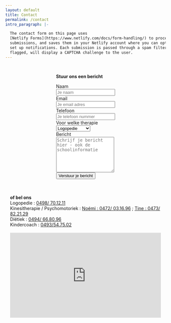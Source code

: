```yaml
---
layout: default
title: Contact
permalink: /contact
intro_paragraph: |-

  The contact form on this page uses
  [Netlify Forms](https://www.netlify.com/docs/form-handling/) to process
  submissions, and saves them in your Netlify account where you can optionally
  set up notifications. Each submission is passed through a spam filter and if
  flagged, will display a CAPTCHA challenge to the user.
---
```


<style>
.flex-container {
  display: flex;
  flex-direction: row;
  flex-wrap: wrap;
  justify-content: center;
  align-items: normal;
  align-content: flex-start;
}
 
.flex-items {
  display: block;
  flex-grow: 0;
  flex-shrink: 1;
  flex-basis: auto;
  align-self: auto;
  order: 0;
  margin: 15px;
  margin-bottom: 20px;
}

.map-responsive{
    overflow:hidden;
    padding-bottom:56.25%;
    position:relative;
    height:0;
}
.map-responsive iframe{
    left:0;
    top:0;
    height:100%;
    width:100%;
    position:absolute;
}
</style>
   
<div class="flex-container">
   <div class="flex-items">

  <b>Stuur ons een bericht</b>
    <form name="contactGPvos" method="POST" action="/berichtverzonden" netlify-honeypot="pottery-field" data-netlify="true" netlify>
      <span style="display:none;">
        <label>Don’t fill this out: <input name="pottery-field"></label>
      </span>
      <label for="naam">Naam</label><br>
      <input type="text" name="naam" id="naam" autocomplete="name" placeholder="Je naam" title="Gelieve je naam in te vullen" required><br>
      <label for="email">Email</label><br>
      <input type="email" name="email" id="email" autocomplete="email" placeholder="Je email adres" title="The domain portion of the email address is invalid (the portion after the @)." pattern="^([^\x00-\x20\x22\x28\x29\x2c\x2e\x3a-\x3c\x3e\x40\x5b-\x5d\x7f-\xff]+|\x22([^\x0d\x22\x5c\x80-\xff]|\x5c[\x00-\x7f])*\x22)(\x2e([^\x00-\x20\x22\x28\x29\x2c\x2e\x3a-\x3c\x3e\x40\x5b-\x5d\x7f-\xff]+|\x22([^\x0d\x22\x5c\x80-\xff]|\x5c[\x00-\x7f])*\x22))*\x40([^\x00-\x20\x22\x28\x29\x2c\x2e\x3a-\x3c\x3e\x40\x5b-\x5d\x7f-\xff]+|\x5b([^\x0d\x5b-\x5d\x80-\xff]|\x5c[\x00-\x7f])*\x5d)(\x2e([^\x00-\x20\x22\x28\x29\x2c\x2e\x3a-\x3c\x3e\x40\x5b-\x5d\x7f-\xff]+|\x5b([^\x0d\x5b-\x5d\x80-\xff]|\x5c[\x00-\x7f])*\x5d))*(\.\w{2,})+$" required><br>
      <label for="telefoon">Telefoon</label><br>
      <input type="text" name="telefoon" id="telefoon" autocomplete="tel-national" placeholder="Je telefoon nummer"><br>
      <label for="voorWie">Voor welke therapie</label><br>
      <select name="voorWie">
        <option value="logopedie">Logopedie</option>
        <option value="kinesitherapie">Kinesitherapie</option>
        <option value="dietiek">Diëtiek</option>
        <option value="kindercoach">Kindercoach</option>
      </select><br>
      <label for="bericht">Bericht</label><br>
      <textarea name="bericht" id="bericht" placeholder="Schrijf je bericht hier - ook de schoolinformatie" rows="7" required></textarea><br>
      <button type="submit" name="submit">Verstuur je bericht</button><br>
    </form> 
  </div>
  
  <div class="flex-items">
    <b>of bel ons</b><br>
    Logopedie : <a href="tel:+32498701211" itemprop="telephone">0498/ 70.12.11</a><br>  
    Kinesitherapie / Psychomotoriek : <a href="tel:+32472031696" itemprop="telephone">Noémi : 0472/ 03.16.96</a> ; <a href="tel:+32473822129" itemprop="telephone">Tine : 0473/ 82.21.29</a> <br>    
    Diëtiek : <a href="tel:+32494668096" itemprop="telephone">0494/ 66.80.96</a> <br>  
    Kindercoach : <a href="tel:+32493547502" itemprop="telephone">0493/54.75.02</a> <br>  
    <br> 
    <div class="map-responsive">
      <iframe src="https://www.google.com/maps/embed?pb=!1m18!1m12!1m3!1d22299.19920226454!2d4.513752365299256!3d51.06496164832233!2m3!1f0!2f0!3f0!3m2!1i1024!2i768!4f13.1!3m3!1m2!1s0x0%3A0xb697ddab5a8c653c!2sGroepspraktijk%20Vos!5e0!3m2!1snl!2snl!4v1640035784921!5m2!1snl!2snl" width="400" height="300" style="border:0;" allowfullscreen="" loading="lazy"></iframe>
    </div>
  </div> 
</div> 